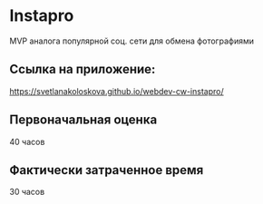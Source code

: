 # Instapro

MVP аналога популярной соц. сети для обмена фотографиями

## Ссылка на приложение:

https://svetlanakoloskova.github.io/webdev-cw-instapro/

## Первоначальная оценка

40 часов

## Фактически затраченное время

30 часов
